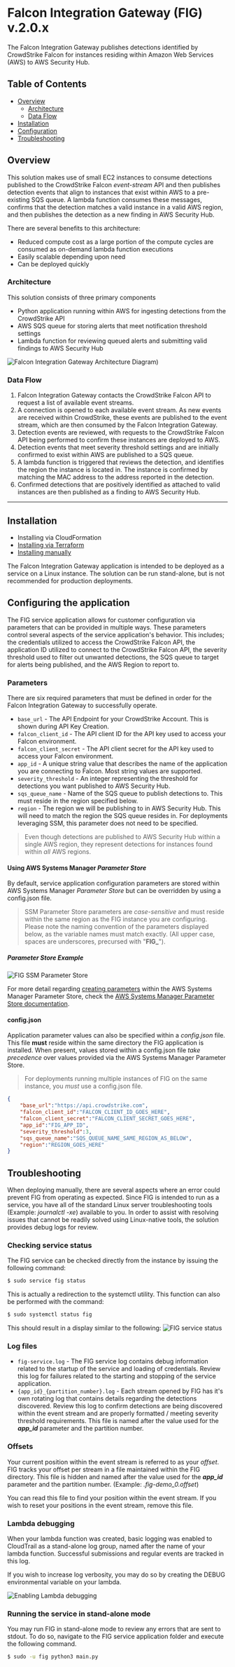 # Falcon Integration Gateway (FIG) v.2.0.x
The Falcon Integration Gateway publishes detections identified by CrowdStrike Falcon for instances
residing within Amazon Web Services (AWS) to AWS Security Hub.

## Table of Contents
+ [Overview](#overview)
    + [Architecture](#architecture)
    + [Data Flow](#data-flow)
+ [Installation](#installation)
+ [Configuration](#configuring-the-application)
+ [Troubleshooting](#troubleshooting)

## Overview
This solution makes use of small EC2 instances to consume detections published to the CrowdStrike Falcon _event-stream_ API and then publishes detection events that align to instances that exist within AWS to a pre-existing SQS queue. A lambda function consumes these messages, confirms that the detection matches a valid instance in a valid AWS region, and then publishes the detection as a new finding in AWS Security Hub.

There are several benefits to this architecture:
+ Reduced compute cost as a large portion of the compute cycles are consumed as on-demand lambda function executions
+ Easily scalable depending upon need
+ Can be deployed quickly

### Architecture 
This solution consists of three primary components
+ Python application running within AWS for ingesting detections from the CrowdStrike API
+ AWS SQS queue for storing alerts that meet notification threshold settings
+ Lambda function for reviewing queued alerts and submitting valid findings to AWS Security Hub

![Falcon Integration Gateway Architecture Diagram)](images/fig-data-flow-architecture.png)

### Data Flow
1. Falcon Integration Gateway contacts the CrowdStrike Falcon API to request a list of available event streams.
2. A connection is opened to each available event stream. As new events are received within CrowdStrike, these events are published to the event stream, which are then consumed by the Falcon Integration Gateway.
3. Detection events are reviewed, with requests to the CrowdStrike Falcon API being performed to confirm these instances are deployed to AWS.
4. Detection events that meet severity threshold settings and are initially confirmed to exist within AWS are published to a SQS queue.
5. A lambda function is triggered that reviews the detection, and identifies the region the instance is located in. The instance is confirmed by matching the MAC address to the address reported in the detection.
6. Confirmed detections that are positively identified as attached to valid instances are then published as a finding to AWS Security Hub.
---

## Installation
+ Installing via CloudFormation
+ [Installing via Terraform](terraform)
+ [Installing manually](manual-install.md)

The Falcon Integration Gateway application is intended to be deployed as a service on a Linux instance. 
The solution can be run stand-alone, but is not recommended for production deployments.

## Configuring the application
The FIG service application allows for customer configuration via parameters that can be provided in multiple ways. These parameters control several aspects of the service application's behavior. This includes; the credentials utilized to access the CrowdStrike Falcon API, the application ID utilized to connect to the CrowdStrike Falcon API, the severity threshold used to filter out unwanted detections, the SQS queue to target for alerts being published, and the AWS Region to report to.



### Parameters
There are six required parameters that must be defined in order for the Falcon Integration Gateway to successfully operate.
+ `base_url` - The API Endpoint for your CrowdStrike Account. This is shown during API Key Creation.
+ `falcon_client_id` - The API client ID for the API key used to access your Falcon environment.
+ `falcon_client_secret` - The API client secret for the API key used to access your Falcon environment.
+ `app_id` - A unique string value that describes the name of the application you are connecting to Falcon. Most string values are supported.
+ `severity_threshold` - An integer representing the threshold for detections you want published to AWS Security Hub.
+ `sqs_queue_name` - Name of the SQS queue to publish detections to. This must reside in the region specified below.
+ `region` - The region we will be publishing to in AWS Security Hub. This will need to match the region the SQS queue resides in. For deployments leveraging SSM, this parameter does not need to be specified. 

> Even though detections are published to AWS Security Hub within a single AWS region, they represent detections for instances found within _all_ AWS regions.

#### Using AWS Systems Manager _Parameter Store_
By default, service application configuration parameters are stored within AWS Systems Manager _Parameter Store_ but can be overridden by using a config.json file. 

> SSM Parameter Store parameters are _case-sensitive_ and must reside within the same region as the FIG instance you are configuring. Please note the naming convention of the parameters displayed below, as the variable names must match exactly. (All upper case, spaces are underscores, precursed with "**FIG_**").

##### Parameter Store Example
![FIG SSM Parameter Store](images/fig-ssm-parameter-store.png)

For more detail regarding [creating parameters](https://docs.aws.amazon.com/systems-manager/latest/userguide/parameter-create-console.html) within the AWS Systems Manager Parameter Store, check the [AWS Systems Manager Parameter Store documentation](https://docs.aws.amazon.com/systems-manager/latest/userguide/systems-manager-parameter-store.html).

#### config.json
Application parameter values can also be specified within a _config.json_ file. This file **must** reside within the same directory the FIG application is installed. When present, values stored within a config.json file _take precedence_ over values provided via the AWS Systems Manager Parameter Store.
> For deployments running multiple instances of FIG on the same instance, you _must_ use a config.json file.
```json
{
    "base_url":"https://api.crowdstrike.com",
    "falcon_client_id":"FALCON_CLIENT_ID_GOES_HERE",
    "falcon_client_secret":"FALCON_CLIENT_SECRET_GOES_HERE",
    "app_id":"FIG_APP_ID",
    "severity_threshold":3,
    "sqs_queue_name":"SQS_QUEUE_NAME_SAME_REGION_AS_BELOW",
    "region":"REGION_GOES_HERE"
}
```

## Troubleshooting
When deploying manually, there are several aspects where an error could prevent FIG from operating as expected. Since FIG is intended to run as a service, you have all of the standard Linux server troubleshooting tools (Example: _journalctl -xe_) available to you. In order to assist with resolving issues that cannot be readily solved using Linux-native tools, the solution provides debug logs for review.

### Checking service status
The FIG service can be checked directly from the instance by issuing the following command:
```bash
$ sudo service fig status
```
This is actually a redirection to the systemctl utility. This function can also be performed with the command:
```bash
$ sudo systemctl status fig
```
This should result in a display similar to the following:
![FIG service status](images/fig-service-status-example.png)

### Log files
+ `fig-service.log` - The FIG service log contains debug information related to the startup of the service and loading of credentials. Review this log for failures related to the starting and stopping of the service application.
+ `{app_id}_{partition_number}.log` - Each stream opened by FIG has it's own rotating log that contains details regarding the detections discovered. Review this log to confirm detections are being discovered within the event stream and are properly formatted / meeting severity threshold requirements. This file is named after the value used for the __*app_id*__ parameter and the partition number.

### Offsets
Your current position within the event stream is referred to as your _offset_. FIG tracks your offset per stream in a file maintained within the FIG directory. This file is hidden and named after the value used for the __*app_id*__ parameter and the partition number. (Example: _.fig-demo_0.offset_)

You can read this file to find your position within the event stream. If you wish to reset your positions in the event stream, remove this file.

### Lambda debugging
When your lambda function was created, basic logging was enabled to CloudTrail as a stand-alone log group, named after the name of your lambda function. Successful submissions and regular events are tracked in this log. 

If you wish to increase log verbosity, you may do so by creating the DEBUG environmental variable on your lambda.

![Enabling Lambda debugging](images/fig-enable-lambda-debug.png)

### Running the service in stand-alone mode
You may run FIG in stand-alone mode to review any errors that are sent to stdout. To do so, navigate to the FIG service application folder and execute the following command.

```bash
$ sudo -u fig python3 main.py
```



